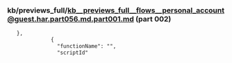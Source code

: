 ### kb/previews_full/kb__previews_full__flows__personal_account@guest.har.part056.md.part001.md (part 002)

```md
   },
              {
                "functionName": "",
                "scriptId"
```

```
